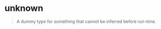# unknown  
> A dummy type for something that cannot be inferred before run-time.  

<!-- toc -->
  

